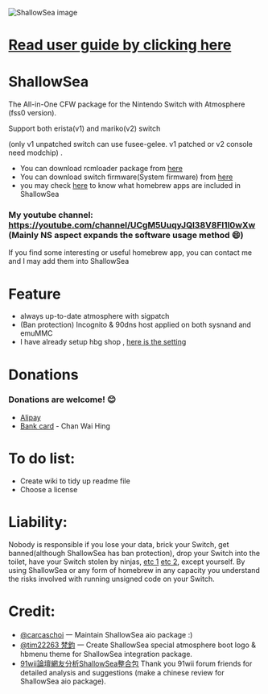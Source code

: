 ![ShallowSea image](https://user-images.githubusercontent.com/64573431/115142050-358bc380-a072-11eb-855b-357475e4f3d7.jpg)
# [Read user guide by clicking here](https://github.com/carcaschoi/ShallowSea/blob/main/User%20guide.md)
# ShallowSea
The All-in-One CFW package for the Nintendo Switch with Atmosphere (fss0 version). 

Support both erista(v1) and mariko(v2) switch

(only v1 unpatched switch can use fusee-gelee. v1 patched or v2 console need modchip) .
* You can download rcmloader package from [here](https://github.com/carcaschoi/rcmloader-package)
* You can download switch firmware(System firmware) from [here](https://darthsternie.net/switch-firmwares/)
* you may check [here](https://github.com/carcaschoi/ShallowSea/blob/main/ShallowSea%20homebrew%20app%20includes.md) to know what homebrew apps are included in ShallowSea
### My youtube channel: https://youtube.com/channel/UCgM5UuqyJQl38V8FI1l0wXw (Mainly NS aspect expands the software usage method 😄)
If you find some interesting or useful homebrew app, you can contact me and I may add them into ShallowSea
# Feature
* always up-to-date atmosphere with sigpatch
* (Ban protection) Incognito & 90dns host applied on both sysnand and emuMMC
* I have already setup hbg shop , [here is the setting](https://github.com/carcaschoi/ShallowSea/blob/main/tinfoil%20shop%20setup)

# Donations
### Donations are welcome! 😊
* [Alipay](https://user-images.githubusercontent.com/64573431/114517581-0ee41c00-9c71-11eb-8230-d6b029fc9cc2.jpg)
* [Bank card](https://user-images.githubusercontent.com/64573431/114518848-5fa84480-9c72-11eb-95aa-7809a6e3332d.jpg) - Chan Wai Hing

# To do list:
* Create wiki to tidy up readme file
* Choose a license

# Liability:
Nobody is responsible if you lose your data, brick your Switch, get banned(although ShallowSea has ban protection), drop your Switch into the toilet, have your Switch stolen by ninjas, [etc 1](https://www.youtube.com/watch?v=XnwvYiMK3ik) [etc 2](https://www.youtube.com/watch?v=6X5kP6NjDTw), except yourself. By using ShallowSea or any form of homebrew in any capacity you understand the risks involved with running unsigned code on your Switch.
# Credit:
* [@carcaschoi](https://github.com/carcaschoi) 一 Maintain ShallowSea aio package :)
* [@tim22263 梵鈞](https://github.com/tim22263) 一 Create ShallowSea special atmosphere boot logo & hbmenu theme for ShallowSea integration package.
* [91wii論壇網友分析ShallowSea整合包](https://www.91wii.com/thread-231061-1-1.html) Thank you 91wii forum friends for detailed analysis and suggestions (make a chinese review for ShallowSea aio package).
